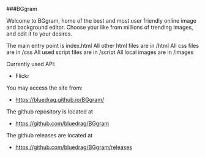 ###BGgram

Welcome to BGgram, home of the best and most user friendly online image
and background editor. Choose your like from millions of trending images, 
and edit it to your desires.

The main entry point is index.html
All other html files are in /html
All css files are in /css
All used script files are in /script 
All local images are in /images

Currently used API:
* Flickr

You may access the site from:
* https://bluedrag.github.io/BGgram/

The github repository is located at
* https://github.com/bluedrag/BGgram

The github releases are located at
* https://github.com/bluedrag/BGgram/releases

